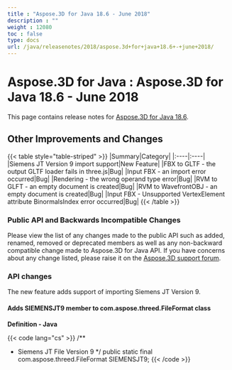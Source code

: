 ```yaml
---
title : "Aspose.3D for Java 18.6 - June 2018" 
description : "" 
weight : 12080 
toc : false
type: docs
url: /java/releasenotes/2018/aspose.3d+for+java+18.6+-+june+2018/
---
```


# Aspose.3D for Java : Aspose.3D for Java 18.6 - June 2018


This page contains release notes for [Aspose.3D for Java 18.6](https://repository.aspose.com/repo/com/aspose/aspose-3d/18.6/).

## Other Improvements and Changes

{{< table style="table-striped" >}}
|Summary|Category|
|:----|:----|
|Siemens JT Version 9 import support|New Feature|
|FBX to GLTF - the output GLTF loader fails in three.js|Bug|
|Input FBX - an import error occurred|Bug|
|Rendering - the wrong operand type error|Bug|
|RVM to GLFT - an empty document is created|Bug|
|RVM to WavefrontOBJ - an empty document is created|Bug|
|Input FBX - Unsupported VertexElement attribute BinormalsIndex error occurred|Bug|
{{< /table >}}

### Public API and Backwards Incompatible Changes

Please view the list of any changes made to the public API such as added, renamed, removed or deprecated members as well as any non-backward compatible change made to Aspose.3D for Java API. If you have concerns about any change listed, please raise it on the [Aspose.3D support forum](http://www.aspose.com/community/forums/aspose.3d-product-family/535/showforum.aspx).

### API changes

The new feature adds support of importing Siemens JT Version 9.

#### Adds SIEMENSJT9 member to com.aspose.threed.FileFormat class

**Definition - Java**

{{< code lang="cs" >}}
/**
* Siemens JT File Version 9
*/
public static final com.aspose.threed.FileFormat SIEMENSJT9;
{{< /code >}}

